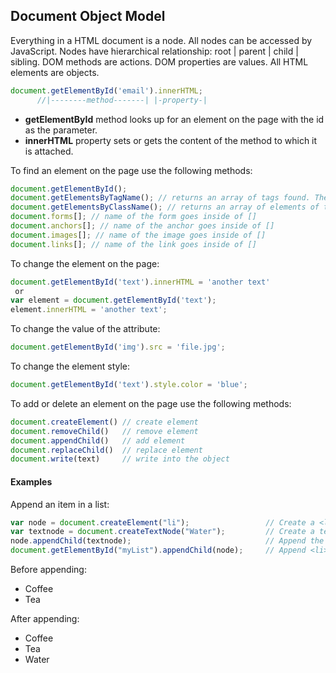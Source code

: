 ## Document Object Model
Everything in a HTML document is a node. All nodes can be accessed by JavaScript. Nodes have hierarchical relationship: root | parent | child | sibling. DOM methods are actions. DOM properties are values. All HTML elements are objects.
```javascript
document.getElementById('email').innerHTML;
      //|--------method-------| |-property-| 
```
- **getElementById** method looks up for an element on the page with the id as the parameter.
- **innerHTML** property sets or gets the content of the method to which it is attached.

To find an element on the page use the following methods:
```javascript
document.getElementById();
document.getElementsByTagName(); // returns an array of tags found. The
document.getElementsByClassName(); // returns an array of elements of this class
document.forms[]; // name of the form goes inside of []
document.anchors[]; // name of the anchor goes inside of []
document.images[]; // name of the image goes inside of []
document.links[]; // name of the link goes inside of []
```
To change the element on the page:
```javascript
document.getElementById('text').innerHTML = 'another text'
 or
var element = document.getElementById('text');
element.innerHTML = 'another text';
```
To change the value of the attribute:
```javascript
document.getElementById('img').src = 'file.jpg';
```
To change the element style:
```javascript
document.getElementById('text').style.color = 'blue';
```
To add or delete an element on the page use the following methods:
```javascript
document.createElement() // create element
document.removeChild()   // remove element
document.appendChild()   // add element
document.replaceChild()  // replace element
document.write(text)     // write into the object
```

#### Examples
Append an item in a list:
```javascript
var node = document.createElement("li");                 // Create a <li> node
var textnode = document.createTextNode("Water");         // Create a text node
node.appendChild(textnode);                              // Append the text to <li>
document.getElementById("myList").appendChild(node);     // Append <li> to <ul> with id="myList"
```
Before appending:
- Coffee
- Tea

After appending:
- Coffee
- Tea
- Water

